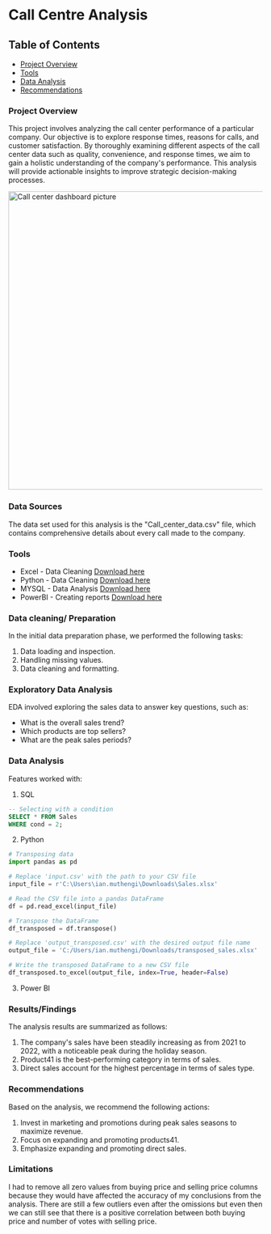 # Call Centre Analysis

## Table of Contents

- [Project Overview](#project-overview)
- [Tools](#tools)
- [Data Analysis](#data-analysis)
- [Recommendations](#recommendations)

### Project Overview

This project involves analyzing the call center performance of a particular company. Our objective is to explore response times, reasons for calls, and customer satisfaction. By thoroughly examining different aspects of the call center data such as quality, convenience, and response times, we aim to gain a holistic understanding of the company's performance. This analysis will provide actionable insights to improve strategic decision-making processes.

<img width="590" alt="Call center dashboard picture" src="https://github.com/IanLiam/Call_Centre_Dashboard/assets/117744677/93121823-ba54-45ba-b8d6-fdd323c8b626">


### Data Sources
The data set used for this analysis is the "Call_center_data.csv" file, which contains comprehensive details about every call made to the company.

### Tools
- Excel - Data Cleaning  [Download here](https://www.microsoft.com/en-us/microsoft-365/download-office)
- Python - Data Cleaning  [Download here](https://www.anaconda.com/download)
- MYSQL - Data Analysis [Download here](https://www.mysql.com/)
- PowerBI - Creating reports  [Download here](https://powerbi.microsoft.com/en-us/downloads/)

### Data cleaning/ Preparation
In the initial data preparation phase, we performed the following tasks:

1. Data loading and inspection.
2. Handling missing values.
3. Data cleaning and formatting.

### Exploratory Data Analysis
EDA involved exploring the sales data to answer key questions, such as:

- What is the overall sales trend?
- Which products are top sellers?
- What are the peak sales periods?

### Data Analysis
Features worked with:

1. SQL
```sql
-- Selecting with a condition
SELECT * FROM Sales
WHERE cond = 2;
```

2. Python
```python
# Transposing data
import pandas as pd

# Replace 'input.csv' with the path to your CSV file
input_file = r'C:\Users\ian.muthengi\Downloads\Sales.xlsx'

# Read the CSV file into a pandas DataFrame
df = pd.read_excel(input_file)

# Transpose the DataFrame
df_transposed = df.transpose()

# Replace 'output_transposed.csv' with the desired output file name
output_file = 'C:/Users/ian.muthengi/Downloads/transposed_sales.xlsx'

# Write the transposed DataFrame to a new CSV file
df_transposed.to_excel(output_file, index=True, header=False)
```
3. Power BI

### Results/Findings
The analysis results are summarized as follows:

1. The company's sales have been steadily increasing as from 2021 to 2022, with a noticeable peak during the holiday season.
2. Product41 is the best-performing category in terms of sales.
3. Direct sales account for the highest percentage in terms of sales type.

### Recommendations
Based on the analysis, we recommend the following actions:

1. Invest in marketing and promotions during peak sales seasons to maximize revenue.
2. Focus on expanding and promoting products41.
3. Emphasize expanding and promoting direct sales.

### Limitations
I had to remove all zero values from buying price and selling price columns because they would have affected the accuracy of my conclusions from the analysis. There are still a few outliers even after the omissions but even then we can still see that there is a positive correlation between both buying price and number of votes with selling price.

